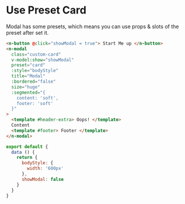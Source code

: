 # Use Preset Card

Modal has some presets, which means you can use props & slots of the preset after set it.

```html
<n-button @click="showModal = true"> Start Me up </n-button>
<n-modal
  class="custom-card"
  v-model:show="showModal"
  preset="card"
  :style="bodyStyle"
  title="Modal"
  :bordered="false"
  size="huge"
  :segmented="{
    content: 'soft',
    footer: 'soft'
  }"
>
  <template #header-extra> Oops! </template>
  Content
  <template #footer> Footer </template>
</n-modal>
```

```js
export default {
  data () {
    return {
      bodyStyle: {
        width: '600px'
      },
      showModal: false
    }
  }
}
```
